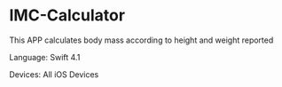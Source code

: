 # IMC-Calculator
This APP calculates body mass according to height and weight reported

Language: Swift 4.1

Devices: All iOS Devices
